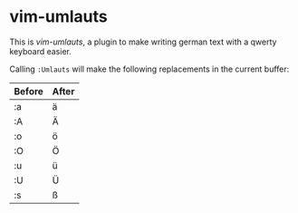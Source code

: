 # vim-umlauts

This is *vim-umlauts*, a plugin to make writing german text with a qwerty keyboard easier.

Calling `:Umlauts` will make the following replacements in the current buffer:

| Before | After |
|--------|-------|
| :a     | ä     |
| :A     | Ä     |
| :o     | ö     |
| :O     | Ö     |
| :u     | ü     |
| :U     | Ü     |
| :s     | ß     |
